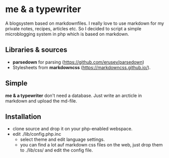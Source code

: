 # me & a typewriter

A blogsystem based on markdownfiles.
I really love to use markdown for my private notes, recipes, articles etc.
So I decided to script a simple microblogging system in php which is based on markdown.

## Libraries & sources
* __parsedown__ for parsing (https://github.com/erusev/parsedown)
* Stylesheets from __markdowncss__ (https://markdowncss.github.io/).

## Simple
__me & a typewriter__ don't need a database. Just write an arcticle in markdown and upload the md-file.

## Installation
* clone source and drop it on your php-enabled webspace.
* edit ./lib/config.php.inc
  * select theme and edit language settings.
  * you can find a lot auf markdown css files on the web, just drop them to ./lib/css/ and edit the config file.
